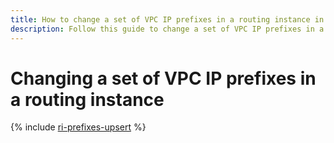 ```yaml
---
title: How to change a set of VPC IP prefixes in a routing instance in {{ cr-full-name }}
description: Follow this guide to change a set of VPC IP prefixes in a routing instance.
---
```


# Changing a set of VPC IP prefixes in a routing instance

{% include [ri-prefixes-upsert](../../_tutorials/routing/ri-prefixes-upsert.md) %}
